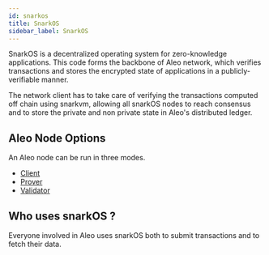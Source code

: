 ```yaml
---
id: snarkos 
title: SnarkOS
sidebar_label: SnarkOS
---
```


SnarkOS is a decentralized operating system for zero-knowledge applications. This code forms the backbone of Aleo network, which verifies transactions and stores the encrypted state of applications in a publicly-verifiable manner.

The network client has to take care of verifying the transactions computed off chain using snarkvm, allowing all snarkOS nodes to reach consensus and to store the private and non private state in Aleo's distributed ledger.

## Aleo Node Options
An Aleo node can be run in three modes.

<!-- ### [Client](../network/) -->


- [Client](../network/client)
- [Prover](../network/provers)
- [Validator](../network/validators)



## Who uses snarkOS ?
Everyone involved in Aleo uses snarkOS both to submit transactions and to fetch their data.





